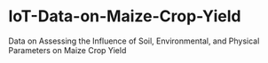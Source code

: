 # IoT-Data-on-Maize-Crop-Yield
Data on Assessing the Influence of Soil, Environmental, and Physical Parameters on Maize Crop Yield
